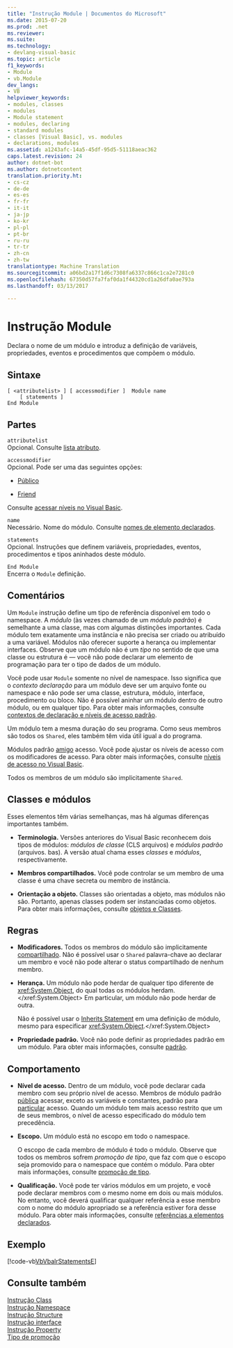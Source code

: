 ```yaml
---
title: "Instrução Module | Documentos do Microsoft"
ms.date: 2015-07-20
ms.prod: .net
ms.reviewer: 
ms.suite: 
ms.technology:
- devlang-visual-basic
ms.topic: article
f1_keywords:
- Module
- vb.Module
dev_langs:
- VB
helpviewer_keywords:
- modules, classes
- modules
- Module statement
- modules, declaring
- standard modules
- classes [Visual Basic], vs. modules
- declarations, modules
ms.assetid: a1243afc-14a5-45df-95d5-51118aeac362
caps.latest.revision: 24
author: dotnet-bot
ms.author: dotnetcontent
translation.priority.ht:
- cs-cz
- de-de
- es-es
- fr-fr
- it-it
- ja-jp
- ko-kr
- pl-pl
- pt-br
- ru-ru
- tr-tr
- zh-cn
- zh-tw
translationtype: Machine Translation
ms.sourcegitcommit: a06bd2a17f1d6c7308fa6337c866c1ca2e7281c0
ms.openlocfilehash: 67350d57fa7faf0da1f44320cd1a26dfa0ae793a
ms.lasthandoff: 03/13/2017

---
```

# <a name="module-statement"></a>Instrução Module
Declara o nome de um módulo e introduz a definição de variáveis, propriedades, eventos e procedimentos que compõem o módulo.  
  
## <a name="syntax"></a>Sintaxe  
  
```  
[ <attributelist> ] [ accessmodifier ]  Module name  
    [ statements ]  
End Module  
```  
  
## <a name="parts"></a>Partes  
 `attributelist`  
 Opcional. Consulte [lista atributo](../../../visual-basic/language-reference/statements/attribute-list.md).  
  
 `accessmodifier`  
 Opcional. Pode ser uma das seguintes opções:  
  
-   [Público](../../../visual-basic/language-reference/modifiers/public.md)  
  
-   [Friend](../../../visual-basic/language-reference/modifiers/friend.md)  
  
 Consulte [acessar níveis no Visual Basic](../../../visual-basic/programming-guide/language-features/declared-elements/access-levels.md).  
  
 `name`  
 Necessário. Nome do módulo. Consulte [nomes de elemento declarados](../../../visual-basic/programming-guide/language-features/declared-elements/declared-element-names.md).  
  
 `statements`  
 Opcional. Instruções que definem variáveis, propriedades, eventos, procedimentos e tipos aninhados deste módulo.  
  
 `End Module`  
 Encerra o `Module` definição.  
  
## <a name="remarks"></a>Comentários  
 Um `Module` instrução define um tipo de referência disponível em todo o namespace. A *módulo* (às vezes chamado de um *módulo padrão*) é semelhante a uma classe, mas com algumas distinções importantes. Cada módulo tem exatamente uma instância e não precisa ser criado ou atribuído a uma variável. Módulos não oferecer suporte a herança ou implementar interfaces. Observe que um módulo não é um *tipo* no sentido de que uma classe ou estrutura é — você não pode declarar um elemento de programação para ter o tipo de dados de um módulo.  
  
 Você pode usar `Module` somente no nível de namespace. Isso significa que o *contexto declaração* para um módulo deve ser um arquivo fonte ou namespace e não pode ser uma classe, estrutura, módulo, interface, procedimento ou bloco. Não é possível aninhar um módulo dentro de outro módulo, ou em qualquer tipo. Para obter mais informações, consulte [contextos de declaração e níveis de acesso padrão](../../../visual-basic/language-reference/statements/declaration-contexts-and-default-access-levels.md).  
  
 Um módulo tem a mesma duração do seu programa. Como seus membros são todos os `Shared`, eles também têm vida útil igual a do programa.  
  
 Módulos padrão [amigo](../../../visual-basic/language-reference/modifiers/friend.md) acesso. Você pode ajustar os níveis de acesso com os modificadores de acesso. Para obter mais informações, consulte [níveis de acesso no Visual Basic](../../../visual-basic/programming-guide/language-features/declared-elements/access-levels.md).  
  
 Todos os membros de um módulo são implicitamente `Shared`.  
  
## <a name="classes-and-modules"></a>Classes e módulos  
 Esses elementos têm várias semelhanças, mas há algumas diferenças importantes também.  
  
-   **Terminologia.** Versões anteriores do Visual Basic reconhecem dois tipos de módulos: *módulos de classe* (CLS arquivos) e *módulos padrão* (arquivos. bas). A versão atual chama esses *classes* e *módulos*, respectivamente.  
  
-   **Membros compartilhados.** Você pode controlar se um membro de uma classe é uma chave secreta ou membro de instância.  
  
-   **Orientação a objeto.** Classes são orientadas a objeto, mas módulos não são. Portanto, apenas classes podem ser instanciadas como objetos. Para obter mais informações, consulte [objetos e Classes](../../../visual-basic/programming-guide/language-features/objects-and-classes/index.md).  
  
## <a name="rules"></a>Regras  
  
-   **Modificadores.** Todos os membros do módulo são implicitamente [compartilhado](../../../visual-basic/language-reference/modifiers/shared.md). Não é possível usar o `Shared` palavra-chave ao declarar um membro e você não pode alterar o status compartilhado de nenhum membro.  
  
-   **Herança.** Um módulo não pode herdar de qualquer tipo diferente de <xref:System.Object>, do qual todas os módulos herdam.</xref:System.Object> Em particular, um módulo não pode herdar de outra.  
  
     Não é possível usar o [Inherits Statement](../../../visual-basic/language-reference/statements/inherits-statement.md) em uma definição de módulo, mesmo para especificar <xref:System.Object>.</xref:System.Object>  
  
-   **Propriedade padrão.** Você não pode definir as propriedades padrão em um módulo. Para obter mais informações, consulte [padrão](../../../visual-basic/language-reference/modifiers/default.md).  
  
## <a name="behavior"></a>Comportamento  
  
-   **Nível de acesso.** Dentro de um módulo, você pode declarar cada membro com seu próprio nível de acesso. Membros de módulo padrão [pública](../../../visual-basic/language-reference/modifiers/public.md) acessar, exceto as variáveis e constantes, padrão para [particular](../../../visual-basic/language-reference/modifiers/private.md) acesso. Quando um módulo tem mais acesso restrito que um de seus membros, o nível de acesso especificado do módulo tem precedência.  
  
-   **Escopo.** Um módulo está no escopo em todo o namespace.  
  
     O escopo de cada membro de módulo é todo o módulo. Observe que todos os membros sofrem *promoção de tipo*, que faz com que o escopo seja promovido para o namespace que contém o módulo. Para obter mais informações, consulte [promoção de tipo](../../../visual-basic/programming-guide/language-features/declared-elements/type-promotion.md).  
  
-   **Qualificação.** Você pode ter vários módulos em um projeto, e você pode declarar membros com o mesmo nome em dois ou mais módulos. No entanto, você deverá qualificar qualquer referência a esse membro com o nome do módulo apropriado se a referência estiver fora desse módulo. Para obter mais informações, consulte [referências a elementos declarados](../../../visual-basic/programming-guide/language-features/declared-elements/references-to-declared-elements.md).  
  
## <a name="example"></a>Exemplo  
 [!code-vb[VbVbalrStatements&#69;](../../../visual-basic/language-reference/error-messages/codesnippet/VisualBasic/module-statement_1.vb)]  
  
## <a name="see-also"></a>Consulte também  
 [Instrução Class](../../../visual-basic/language-reference/statements/class-statement.md)   
 [Instrução Namespace](../../../visual-basic/language-reference/statements/namespace-statement.md)   
 [Instrução Structure](../../../visual-basic/language-reference/statements/structure-statement.md)   
 [Instrução interface](../../../visual-basic/language-reference/statements/interface-statement.md)   
 [Instrução Property](../../../visual-basic/language-reference/statements/property-statement.md)   
 [Tipo de promoção](../../../visual-basic/programming-guide/language-features/declared-elements/type-promotion.md)
